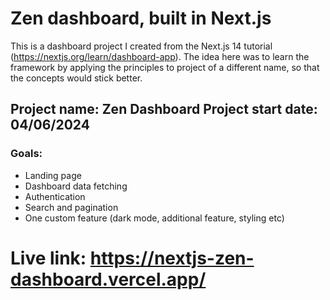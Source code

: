 # Zen dashboard, built in Next.js

This is a dashboard project I created from the Next.js 14 tutorial (https://nextjs.org/learn/dashboard-app). The idea here was to learn the framework by applying the principles to project of a different name, so that the concepts would stick better.

## Project name: Zen Dashboard Project start date: 04/06/2024

### Goals:

- Landing page
- Dashboard data fetching
- Authentication
- Search and pagination
- One custom feature (dark mode, additional feature, styling etc)

# Live link: https://nextjs-zen-dashboard.vercel.app/
